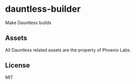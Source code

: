 # dauntless-builder

Make Dauntless builds

## Assets

All Dauntless related assets are the property of Phoenix Labs.

## License

MIT